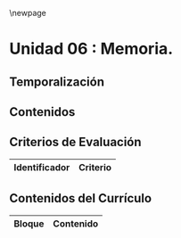 \newpage

# Unidad 06 : Memoria.

## Temporalización

## Contenidos 

## Criterios de Evaluación 

| Identificador | Criterio  |
| -: |-----------|

## Contenidos del Currículo

| Bloque | Contenido | 
| -: | --------------|
